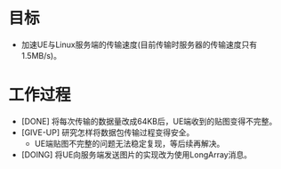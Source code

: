 # 目标
- 加速UE与Linux服务端的传输速度(目前传输时服务器的传输速度只有1.5MB/s)。

# 工作过程
- [DONE] 将每次传输的数据量改成64KB后，UE端收到的贴图变得不完整。
- [GIVE-UP] 研究怎样将数据包传输过程变得安全。
	- UE端贴图不完整的问题无法稳定复现，等后续再解决。
- [DOING] 将UE向服务端发送图片的实现改为使用LongArray消息。